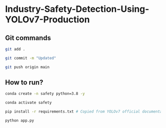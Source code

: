 # Industry-Safety-Detection-Using-YOLOv7-Production


## Git commands

```bash
git add .

git commit -m "Updated"

git push origin main
```

## How to run?

```bash
conda create -n safety python=3.8 -y
```

```bash
conda activate safety
```

```bash
pip install -r requirements.txt # Copied from YOLOv7 official documentation. -e . is used for setup.py installation
```

```bash
python app.py
```